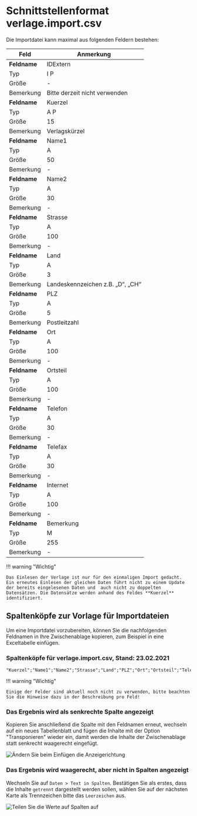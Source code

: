 # Schnittstellenformat verlage.import.csv

Die Importdatei kann maximal aus folgenden Feldern bestehen:

Feld|Anmerkung
---|---
**Feldname**|  IDExtern
Typ|  I P
Größe| -
Bemerkung|  Bitte derzeit nicht verwenden
**Feldname**|  Kuerzel
Typ|  A P
Größe| 15
Bemerkung|  Verlagskürzel
**Feldname**|  Name1
Typ|  A
Größe| 50
Bemerkung| -
**Feldname**|  Name2
Typ|  A
Größe| 30
Bemerkung| -
**Feldname**|  Strasse
Typ|  A
Größe| 100
Bemerkung| -
**Feldname**|  Land
Typ|  A
Größe| 3
Bemerkung|  Landeskennzeichen z.B. „D“, „CH“
**Feldname**|  PLZ
Typ|  A
Größe| 5
Bemerkung| Postleitzahl
**Feldname**|  Ort
Typ|  A
Größe| 100
Bemerkung| -
**Feldname**|  Ortsteil
Typ|  A
Größe| 100
Bemerkung| -
**Feldname**|  Telefon
Typ|  A
Größe| 30
Bemerkung| -
**Feldname**|  Telefax
Typ|  A
Größe| 30
Bemerkung| -
**Feldname**|  Internet
Typ|  A
Größe| 100
Bemerkung| -
**Feldname**| Bemerkung
Typ|  M
Größe| 255
Bemerkung| -

!!! warning "Wichtig"

    Das Einlesen der Verlage ist nur für den einmaligen Import gedacht. Ein erneutes Einlesen der gleichen Daten führt nicht zu einem Update der bereits eingelesenen Daten und  auch nicht zu doppelten Datensätzen. Die Datensätze werden anhand des Feldes **Kuerzel** identifiziert.

## Spaltenköpfe zur Vorlage für Importdateien

Um eine Importdatei vorzubereiten, können Sie die nachfolgenden Feldnamen in Ihre Zwischenablage kopieren, zum Beispiel in eine Exceltabelle einfügen.

### Spaltenköpfe für verlage.import.csv, Stand: 23.02.2021

```
"Kuerzel";"Name1";"Name2";"Strasse";"Land";"PLZ";"Ort";"Ortsteil";"Telefon";"Telefax";"Internet";"Bemerkung"
```

!!! warning "Wichtig"

    Einige der Felder sind aktuell noch nicht zu verwenden, bitte beachten Sie die Hinweise dazu in der Beschreibung pro Feld! 

### Das Ergebnis wird als senkrechte Spalte angezeigt

Kopieren Sie anschließend die Spalte mit den Feldnamen erneut, wechseln auf ein neues Tabellenblatt und fügen die Inhalte mit der Option "Transponieren" wieder ein, damit werden die Inhalte der Zwischenablage statt senkrecht waagerecht eingefügt.

![Ändern Sie beim Einfügen die Anzeigerichtung](/assets/images/importe/magimp-8.png)

### Das Ergebnis wird waagerecht, aber nicht in Spalten angezeigt

Wechseln Sie auf `Daten > Text in Spalten`. Bestätigen Sie als erstes, dass die Inhalte `getrennt` dargestellt werden sollen, wählen Sie auf der nächsten Karte als Trennzeichen bitte das ``Leerzeichen`` aus.

![Teilen Sie die Werte auf Spalten auf](/assets/images/importe/magimp-9.png)
